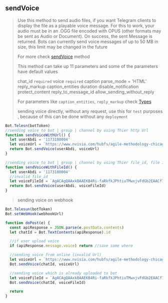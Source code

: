 ## sendVoice

> Use this method to send audio files, if you want Telegram clients to display the file as a playable voice message. For this to work, your audio must be in an .OGG file encoded with OPUS (other formats may be sent as Audio or Document). On success, the sent Message is returned. Bots can currently send voice messages of up to 50 MB in size, this limit may be changed in the future
>
> For more check [sendVoice](https://core.telegram.org/bots/api#sendvoice) method
>
> This method can take up 11 parameters and
> some of the parameters have default values
>
> chat_id `required`
> voice `required`
> caption
> parse_mode = 'HTML'
> reply_markup
> caption_entities
> duration
> disable_notification
> protect_content
> reply_to_message_id
> allow_sending_without_reply
>
> For parameters like `caption_entities`, `reply_markup` check [Types](https://github.com/abdiu34567/telesn.js/tree/main/Docs/Types)
>
> sending voice directly, without any request, use this for `test` purposes , because of this can be done without any `deployment`

```js
Bot.Telesn(botToken)
//sending voice to bot | group | channel by using Thier http Url
function sendVoiceWithUrl() {
  let userAbdi = '1173180004'
  let voiceUrl = `https://www.nvisia.com/hubfs/agile-methodology-chicago.wav`
  return Bot.sendVoice(userAbdi, voiceUrl)
}

//sending voice to bot | group | channel by using Thier file_id, file id can be found only if you upload file on Bot | group | channel
function sendVoiceWithFileId() {
  let userAbdi = '1173180004'
  //invalid file_id
  let voiceFileId = `AgACAgQAAxkBAAEKB4Ri-faRkfkJPhtiuTMwxjvFdGb2EAACf7gxG5ZTyVNio98lZ7PwIgEAAwIAA3MAAykE`
  return Bot.sendVoice(userAbdi, voiceFileId)
}
```

> sending voice on webhook

```js
Bot.Telesun(botToken)
Bot.setWebHook(webhookUrl)

function doPost(e) {
  const apiResponse = JSON.parse(e.postData.contents)
  let chatId = Bot.TextContents(apiResponse).id

  //if user upload voice
  if (apiResponse.message.voice) return //save some where

  //sending voice from online (invalid Url)
  let voiceUrl = `https://www.nvisia.com/hubfs/agile-methodology-chicago.wav`
  Bot.sendVoice(chatId, voiceUrl)

  //sending voice which is already uploaded to bot
  let voiceFileId = `AgACAgQAAxkBAAEKB4Ri-faRkfkJPhtiuTMwxjvFdGb2EAACf7gxG5ZTyVNio98lZ7PwIgEAAwIAA3MAAykE`
  Bot.sendVoice(chatId, voiceFileId)

  return
}
```
